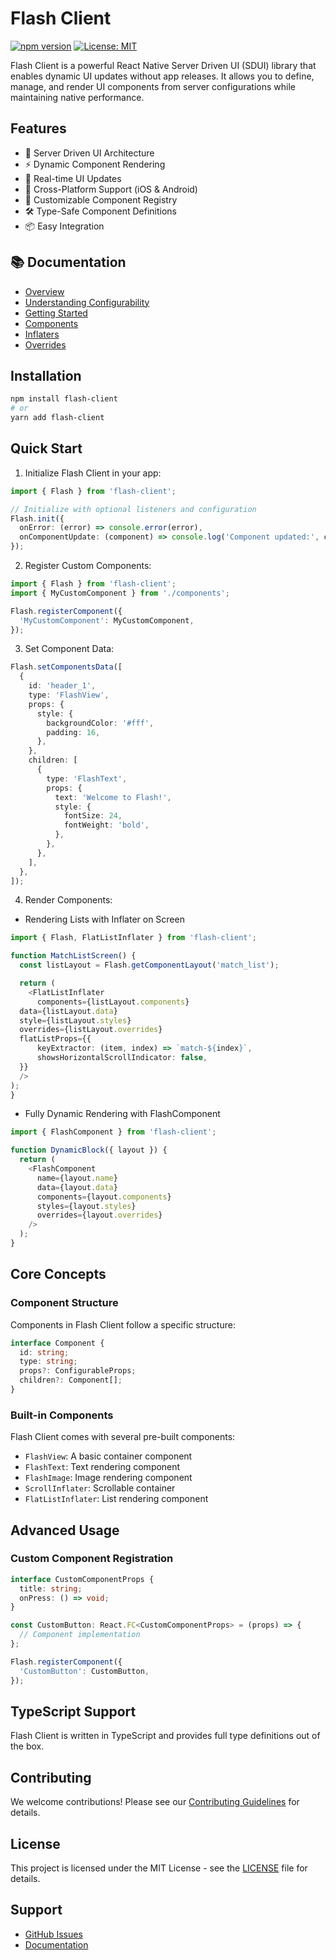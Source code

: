 # Flash Client

[![npm version](https://badge.fury.io/js/flash-client.svg)](https://badge.fury.io/js/flash-client)
[![License: MIT](https://img.shields.io/badge/License-MIT-yellow.svg)](https://opensource.org/licenses/MIT)

Flash Client is a powerful React Native Server Driven UI (SDUI) library that enables dynamic UI updates without app releases. It allows you to define, manage, and render UI components from server configurations while maintaining native performance.

## Features

- 🚀 Server Driven UI Architecture
- ⚡️ Dynamic Component Rendering
- 🔄 Real-time UI Updates
- 📱 Cross-Platform Support (iOS & Android)
- 🎨 Customizable Component Registry
- 🛠 Type-Safe Component Definitions
- 📦 Easy Integration

## 📚 Documentation

- [Overview](https://app.gitbook.com/o/4LSU9ku5mbRRmXIp618W/s/x2629G9neeISCbDa2iUD/development/overview)
- [Understanding Configurability](https://app.gitbook.com/o/4LSU9ku5mbRRmXIp618W/s/x2629G9neeISCbDa2iUD/understanding-configurability)
- [Getting Started](https://app.gitbook.com/o/4LSU9ku5mbRRmXIp618W/s/x2629G9neeISCbDa2iUD/getting-started)
- [Components](https://app.gitbook.com/o/4LSU9ku5mbRRmXIp618W/s/x2629G9neeISCbDa2iUD/getting-started/components)
- [Inflaters](https://app.gitbook.com/o/4LSU9ku5mbRRmXIp618W/s/x2629G9neeISCbDa2iUD/getting-started/inflaters)
- [Overrides](https://app.gitbook.com/o/4LSU9ku5mbRRmXIp618W/s/x2629G9neeISCbDa2iUD/getting-started/overrides)


## Installation

```bash
npm install flash-client
# or
yarn add flash-client
```

## Quick Start

1. Initialize Flash Client in your app:

```typescript
import { Flash } from 'flash-client';

// Initialize with optional listeners and configuration
Flash.init({
  onError: (error) => console.error(error),
  onComponentUpdate: (component) => console.log('Component updated:', component),
});
```

2. Register Custom Components:

```typescript
import { Flash } from 'flash-client';
import { MyCustomComponent } from './components';

Flash.registerComponent({
  'MyCustomComponent': MyCustomComponent,
});
```

3. Set Component Data:

```typescript
Flash.setComponentsData([
  {
    id: 'header_1',
    type: 'FlashView',
    props: {
      style: {
        backgroundColor: '#fff',
        padding: 16,
      },
    },
    children: [
      {
        type: 'FlashText',
        props: {
          text: 'Welcome to Flash!',
          style: {
            fontSize: 24,
            fontWeight: 'bold',
          },
        },
      },
    ],
  },
]);
```

4. Render Components:

  - Rendering Lists with Inflater on Screen
```typescript
import { Flash, FlatListInflater } from 'flash-client';

function MatchListScreen() {
  const listLayout = Flash.getComponentLayout('match_list');

  return (
    <FlatListInflater
      components={listLayout.components}
  data={listLayout.data}
  style={listLayout.styles}
  overrides={listLayout.overrides}
  flatListProps={{
      keyExtractor: (item, index) => `match-${index}`,
      showsHorizontalScrollIndicator: false,
  }}
  />
);
}
```
 - Fully Dynamic Rendering with FlashComponent
```typescript
import { FlashComponent } from 'flash-client';

function DynamicBlock({ layout }) {
  return (
    <FlashComponent
      name={layout.name}
      data={layout.data}
      components={layout.components}
      styles={layout.styles}
      overrides={layout.overrides}
    />
  );
}
```

## Core Concepts

### Component Structure

Components in Flash Client follow a specific structure:

```typescript
interface Component {
  id: string;
  type: string;
  props?: ConfigurableProps;
  children?: Component[];
}
```

### Built-in Components

Flash Client comes with several pre-built components:

- `FlashView`: A basic container component
- `FlashText`: Text rendering component
- `FlashImage`: Image rendering component
- `ScrollInflater`: Scrollable container
- `FlatListInflater`: List rendering component

## Advanced Usage

### Custom Component Registration

```typescript
interface CustomComponentProps {
  title: string;
  onPress: () => void;
}

const CustomButton: React.FC<CustomComponentProps> = (props) => {
  // Component implementation
};

Flash.registerComponent({
  'CustomButton': CustomButton,
});
```

## TypeScript Support

Flash Client is written in TypeScript and provides full type definitions out of the box.

## Contributing

We welcome contributions! Please see our [Contributing Guidelines](CONTRIBUTING.md) for details.

## License

This project is licensed under the MIT License - see the [LICENSE](LICENSE) file for details.

## Support

- [GitHub Issues](https://github.com/anirudhdream11/flash-client/issues)
- [Documentation](https://app.gitbook.com/o/4LSU9ku5mbRRmXIp618W/s/x2629G9neeISCbDa2iUD/development/overview)
